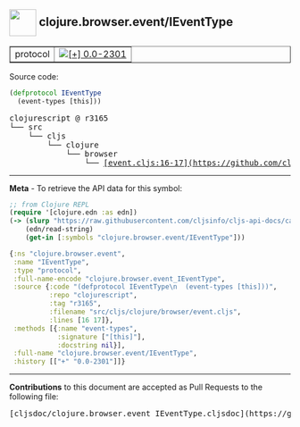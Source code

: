 ## <img width="48px" valign="middle" src="http://i.imgur.com/Hi20huC.png"> clojure.browser.event/IEventType

 <table border="1">
<tr>

<td>protocol</td>
<td><a href="https://github.com/cljsinfo/cljs-api-docs/tree/0.0-2301"><img valign="middle" alt="[+] 0.0-2301" src="https://img.shields.io/badge/+-0.0--2301-lightgrey.svg"></a> </td>
</tr>
</table>






Source code:

```clj
(defprotocol IEventType
  (event-types [this]))
```

 <pre>
clojurescript @ r3165
└── src
    └── cljs
        └── clojure
            └── browser
                └── <ins>[event.cljs:16-17](https://github.com/clojure/clojurescript/blob/r3165/src/cljs/clojure/browser/event.cljs#L16-L17)</ins>
</pre>


---

__Meta__ - To retrieve the API data for this symbol:

```clj
;; from Clojure REPL
(require '[clojure.edn :as edn])
(-> (slurp "https://raw.githubusercontent.com/cljsinfo/cljs-api-docs/catalog/cljs-api.edn")
    (edn/read-string)
    (get-in [:symbols "clojure.browser.event/IEventType"]))
```

```clj
{:ns "clojure.browser.event",
 :name "IEventType",
 :type "protocol",
 :full-name-encode "clojure.browser.event_IEventType",
 :source {:code "(defprotocol IEventType\n  (event-types [this]))",
          :repo "clojurescript",
          :tag "r3165",
          :filename "src/cljs/clojure/browser/event.cljs",
          :lines [16 17]},
 :methods [{:name "event-types",
            :signature ["[this]"],
            :docstring nil}],
 :full-name "clojure.browser.event/IEventType",
 :history [["+" "0.0-2301"]]}

```

---

__Contributions__ to this document are accepted as Pull Requests to the following file:

 <pre>
[cljsdoc/clojure.browser.event_IEventType.cljsdoc](https://github.com/cljsinfo/cljs-api-docs/blob/master/cljsdoc/clojure.browser.event_IEventType.cljsdoc)
</pre>

